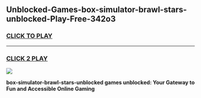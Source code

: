 
## Unblocked-Games-box-simulator-brawl-stars-unblocked-Play-Free-342o3
<h3>
<a href="https://premium76.site?title=box-simulator-brawl-stars-unblocked&ref=10A">CLICK TO PLAY</a></h3>
<hr>

<h3>
<a href="https://premium76.site?title=box-simulator-brawl-stars-unblocked&ref=10A">CLICK 2 PLAY</a>
  
</h3>

<a href="https://premium76.site?title=box-simulator-brawl-stars-unblocked&ref=10A"><img src="https://clearcache.store/games.png"></a>


**box-simulator-brawl-stars-unblocked games unblocked: Your Gateway to Fun and Accessible Online Gaming**
